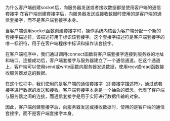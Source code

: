 为什么客户端创建socket后，向服务器发送或者接收数据都是使用客户端的通信套接字
在客户端创建套接字后，向服务器发送或接收数据时使用的是客户端的通信套接字，而不是客户端套接字本身。

当客户端调用socket函数创建套接字时，操作系统内核会为客户端分配一个新的套接字描述符，该描述符用于标识该套接字。这个套接字描述符是客户端套接字的唯一标识符，用于在客户端程序中标识和操作该套接字。

在客户端程序中，我们通过调用connect函数将客户端套接字连接到服务器的地址和端口。连接成功后，客户端套接字与服务器建立了一个通信通道。在这个通道上，客户端可以使用send或write函数向服务器发送数据，使用recv或read函数接收服务器发送的数据。

在这个过程中，我们使用的是客户端的通信套接字（即套接字描述符），通过该套接字进行数据的发送和接收。客户端套接字本身是一个抽象的概念，代表了客户端与服务器之间的连接，而通信套接字是用于实际进行数据传输的对象。

因此，客户端创建套接字后，向服务器发送或接收数据时，使用的是客户端的通信套接字，而不是客户端套接字本身。
